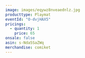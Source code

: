 ```yaml
---
image: images/eqywz8nveaednlz.jpg
producttype: Playmat
eventId: "O-dvjHAX5"
pricings:
  - quantity: 1
    price: 65
onsale: false
asin: s-Nda5SaZWq
merchandise: comiket
---
```

